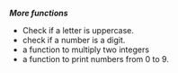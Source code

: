 ***More functions***
- Check if a letter is uppercase.
- check if a number is a digit.
- a function to multiply two integers
- a function to print numbers from 0 to 9.
